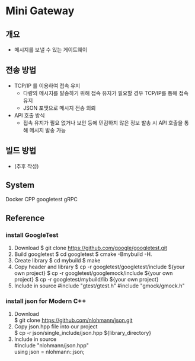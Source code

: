 # Mini Gateway

## 개요
* 메시지를 보낼 수 있는 게이트웨이

## 전송 방법
* TCP/IP 를 이용하여 접속 유지 
  - 다량의 메시지를 발송하기 위해 접속 유지가 필요할 경우 TCP/IP를 통해 접속 유지
  - JSON 포맷으로 메시지 전송 의뢰
* API 호출 방식
  - 접속 유지가 필요 없거나 보안 등에 민감하지 않은 정보 발송 시 API 호출을 통해 메시지 발송 가능

## 빌드 방법
* (추후 작성)

## System
Docker
CPP
googletest
gRPC

## Reference
### install GoogleTest
1. Download
$ git clone https://github.com/google/googletest.git
2. Build googletest
$ cd googletest
$ cmake -Bmybuild -H.
3. Create library
$ cd mybuild
$ make
4. Copy header and library
$ cp -r googletest/googletest/include ${your own project} 
$ cp -r googletest/googlemock/include ${your own project} 
$ cp -r googletest/mybuild/lib ${your own project}
5. Include in source
#include "gtest/gtest.h"
#include "gmock/gmock.h"

### install json for Modern C++
1. Download  
$ git clone https://github.com/nlohmann/json.git  
2. Copy json.hpp file into our project  
$ cp -r json/single_include/json.hpp ${library_directory}  
3. Include in source  
#include "nlohmann/json.hpp"  
using json = nlohmann::json;  
